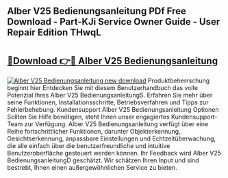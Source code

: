 ## Alber V25 Bedienungsanleitung PDf Free Download - Part-KJi Service Owner Guide - User Repair Edition THwqL

# <h2><a href="http://df3tnq.blite.top/?on=Alber+V25+Bedienungsanleitung">🔗Download 👉🔴 Alber V25 Bedienungsanleitung</a></h2>

[![Alber V25 Bedienungsanleitung new download](https://i.imgur.com/lujVjoI.png)](http://df3tnq.blite.top/?on=Alber+V25+Bedienungsanleitung)
Produktbeherrschung beginnt hier Entdecken Sie mit diesem Benutzerhandbuch das volle Potenzial Ihres Alber V25 BedienungsanleitungS. Erfahren Sie mehr über seine Funktionen, Installationsschritte, Betriebsverfahren und Tipps zur Fehlerbehebung. Kundensupport Alber V25 Bedienungsanleitung Optionen Sollten Sie Hilfe benötigen, steht Ihnen unser engagiertes Kundensupport-Team zur Verfügung. Alber V25 Bedienungsanleitung verfügt über eine Reihe fortschrittlicher Funktionen, darunter Objekterkennung, Gesichtserkennung, anpassbare Einstellungen und Echtzeitüberwachung, die alle einfach über die benutzerfreundliche und intuitive Benutzeroberfläche gesteuert werden können. Ihr Feedback wird Alber V25 BedienungsanleitungD geschätzt. Wir schätzen Ihren Input und sind bestrebt, Ihnen einen außergewöhnlichen Service zu bieten.
